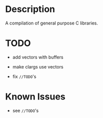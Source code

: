 # Description

A compilation of general purpose C libraries.

# TODO

- add vectors with buffers

- make clargs use vectors

- fix `//TODO`'s


# Known Issues

- see `//TODO`'s
